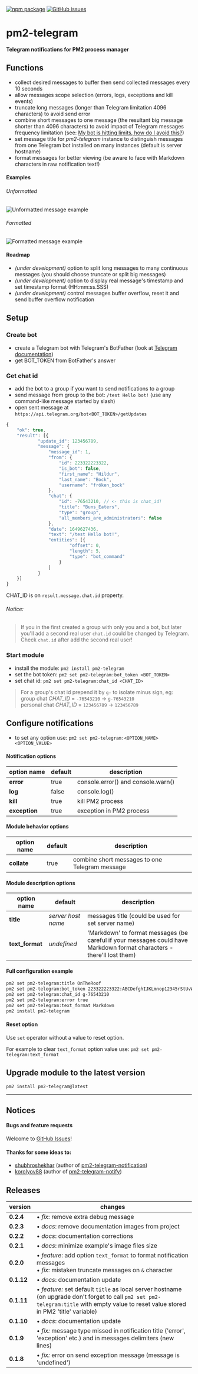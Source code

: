 [![npm package](https://img.shields.io/npm/v/pm2-telegram?logo=npm&style=for-the-badge)](https://www.npmjs.com/package/pm2-telegram) [![GitHub issues](https://img.shields.io/github/issues/TrumanRu/pm2-telegram?logo=github&label=GitHub%20issues&style=for-the-badge)](https://github.com/TrumanRu/pm2-telegram/issues)

# pm2-telegram

**Telegram notifications for PM2 process manager**

## Functions

* collect desired messages to buffer then send collected messages every 10 seconds
* allow messages scope selection (errors, logs, exceptions and kill events)
* truncate long messages (longer than Telegram limitation 4096 characters) to avoid send error
* combine short messages to one message (the resultant big message shorter than 4096 characters) to avoid impact of Telegram messages frequency limitation (see: [My bot is hitting limits, how do I avoid this?](https://core.telegram.org/bots/faq#my-bot-is-hitting-limits-how-do-i-avoid-this))
* set message title for _pm2-telegram_ instance to distinguish messages from one Telegram bot installed on many instances (default is server hostname)
* format messages for better viewing (be aware to face with Markdown characters in raw notification text!)

#### Examples
###### Unformatted
![Unformatted message example](https://raw.githubusercontent.com/TrumanRu/cdn/HEAD/pm2-telegram/message-unformatted.jpg "Unformatted message")
###### Formatted
![Formatted message example](https://raw.githubusercontent.com/TrumanRu/cdn/HEAD/pm2-telegram/message-formatted.jpg "Formatted message")

#### Roadmap

* *(under development)* option to split long messages to many continuous messages (you should choose truncate or split big messages)
* *(under development)* option to display real message's timestamp and set timestamp format (HH:mm:ss.SSS)
* *(under development)* control messages buffer overflow, reset it and send buffer overflow notification

## Setup

### Create bot

* create a Telegram bot with Telegram's BotFather (look at [Telegram documentation](https://core.telegram.org/bots#creating-a-new-bot))
* get BOT_TOKEN from BotFather's answer

### Get chat id

* add the bot to a group if you want to send notifications to a group
* send message from group to the bot: `/test Hello bot!` (use any command-like message started by slash)
* open sent message at `https://api.telegram.org/bot<BOT_TOKEN>/getUpdates`

```javascript
{
    "ok": true,
    "result": [{
            "update_id": 123456789,
            "message": {
                "message_id": 1,
                "from": {
                    "id": 223322223322,
                    "is_bot": false,
                    "first_name": "Hildur",
                    "last_name": "Bock",
                    "username": "fröken_bock"
                },
                "chat": {
                    "id": -76543210, // <- this is chat_id!
                    "title": "Buns_Eaters",
                    "type": "group",
                    "all_members_are_administrators": false
                },
                "date": 1649627436,
                "text": "/test Hello bot!",
                "entities": [{
                        "offset": 0,
                        "length": 5,
                        "type": "bot_command"
                    }
                ]
            }
    }]
}
```
CHAT_ID is on `result.message.chat.id` property.

###### Notice:

> If you in the first created a group with only you and a bot, but later you'll add a second real user `chat.id` could be changed by Telegram. Check `chat.id` after add the second real user!

### Start module

* install the module: `pm2 install pm2-telegram`
* set the bot token: `pm2 set pm2-telegram:bot_token <BOT_TOKEN>`
* set chat id: `pm2 set pm2-telegram:chat_id <CHAT_ID>`

> For a group's chat id prepend it by `g-` to isolate minus sign, eg:
>   <br>group chat _CHAT_ID_ = `-76543210` -> `g-76543210`
>   <br>personal chat _CHAT_ID_ = `123456789` -> `123456789`

## Configure notifications

* to set any option use: `pm2 set pm2-telegram:<OPTION_NAME> <OPTION_VALUE>`

#### Notification options

| option name   | default | description                        |
|---------------|---------|------------------------------------|
| **error**     | true    | console.error() and console.warn() |
| **log**       | false   | console.log()                      |
| **kill**      | true    | kill PM2 process                   |
| **exception** | true    | exception in PM2 process           |

#### Module behavior options

| option name | default | description                                    |
|-------------|---------|------------------------------------------------|
| **collate** | true    | combine short messages to one Telegram message |

#### Module description options

| option name     | default            | description                                                                                                            |
|-----------------|--------------------|------------------------------------------------------------------------------------------------------------------------|
| **title**       | _server host name_ | messages title (could be used for set server name)                                                                     |
| **text_format** | _undefined_        | 'Markdown' to format messages (be careful if your messages could have Markdown format characters - there'll lost them) |

#### Full configuration example

```bash
pm2 set pm2-telegram:title OnTheRoof
pm2 set pm2-telegram:bot_token 223322223322:ABCDefghIJKLmnop12345rStUvWxYz67890
pm2 set pm2-telegram:chat_id g-76543210
pm2 set pm2-telegram:error true
pm2 set pm2-telegram:text_format Markdown
pm2 install pm2-telegram
```

#### Reset option
Use `set` operator without a value to reset option.

For example to clear `text_format` option value use: `pm2 set pm2-telegram:text_format`

## Upgrade module to the latest version

```bash
pm2 install pm2-telegram@latest
```

---

## Notices

#### Bugs and feature requests

Welcome to [GitHub Issues](https://github.com/TrumanRu/pm2-telegram/issues)!

#### Thanks for some ideas to:

* [shubhroshekhar](https://github.com/shubhroshekhar/) (author of [pm2-telegram-notification](https://github.com/shubhroshekhar/pm2-telegram-notification))
* [korolyov88](https://github.com/korolyov88/pm2-telegram-notify) (author of [pm2-telegram-notify](https://github.com/korolyov88/pm2-telegram-notify))

## Releases

| version    | changes                                                                                                                                                                                 |
|------------|-----------------------------------------------------------------------------------------------------------------------------------------------------------------------------------------|
| **0.2.4**  | • _fix_: remove extra debug message                                                                                                                                                     |
| **0.2.3**  | • _docs_: remove documentation images from project                                                                                                                                      |
| **0.2.2**  | • _docs_: documentation corrections                                                                                                                                                     |
| **0.2.1**  | • _docs_: minimize example's image files size                                                                                                                                           |
| **0.2.0**  | • _feature_: add option `text_format` to format notification messages<br/>• _fix_: mistaken truncate messages on `&` character                                                          |
| **0.1.12** | • _docs_: documentation update                                                                                                                                                          |
| **0.1.11** | • _feature:_ set default `title` as local server hostname (on upgrade don't forget to call `pm2 set pm2-telegram:title` with empty value to reset value stored in PM2 'title' variable) |
| **0.1.10** | • _docs_: documentation update                                                                                                                                                          |
| **0.1.9**  | • _fix:_ message type missed in notification title ('error', 'exception' etc.) and in messages delimiters (new lines)                                                                   |
| **0.1.8**  | • _fix:_ error on send exception message (message is 'undefined')                                                                                                                       |
